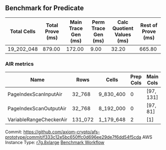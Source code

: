 ## Benchmark for Predicate
| Total Cells | Total Prove (ms) | Main Trace Gen (ms) | Perm Trace Gen (ms) | Calc Quotient Values (ms) | Rest of Prove (ms) |
|-----------------------------|-----------------------|--------------------------|--------------------------|-----------------|----------------|
| 19_202_048 | 879.00 | 172.00 | 9.00 | 32.20 | 665.80 |

### AIR metrics
| Name | Rows | Cells | Prep Cols | Main Cols | Perm Cols |
|------|------|-------|-----------|-----------|-----------|
| PageIndexScanInputAir | 32_768     | 9_830_400   | 0     | [97, 131] | [72] |
| PageIndexScanOutputAir | 32_768     | 8_192_000   | 0     | [97, 81] | [72] |
| VariableRangeCheckerAir | 131_072    | 1_179_648   | 2     | [1] | [8] |

Commit: https://github.com/axiom-crypto/afs-prototype/commit/f333c12e5bc650ffc0d696ee29de7f6dd54f5cda
AWS Instance Type: [r7g.8xlarge](https://instances.vantage.sh/aws/ec2/r7g.8xlarge)
[Benchmark Workflow](https://github.com/axiom-crypto/afs-prototype/actions/runs/10805606097)
